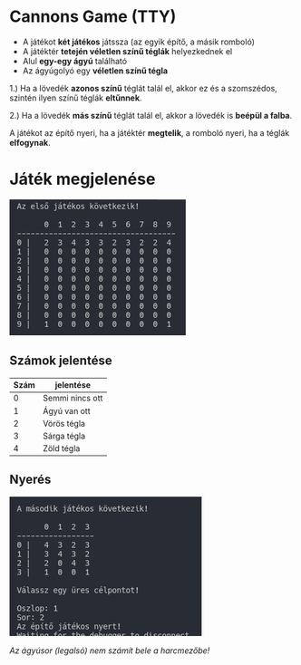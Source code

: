 # Cannons Game (TTY)

* A játékot **két játékos** játssza (az egyik építő, a másik romboló)
* A játéktér **tetején véletlen színű téglák** helyezkednek el
* Alul **egy-egy ágyú** található
* Az ágyúgolyó egy **véletlen színű tégla**

1.) Ha a lövedék **azonos színű** téglát talál el, akkor ez és a
szomszédos, szintén ilyen színű téglák **eltűnnek**.

2.) Ha a lövedék **más színű** téglát talál el, akkor a lövedék is **beépül a falba**.

A játékot az építő nyeri, ha a játéktér **megtelik**, a romboló nyeri, ha a
téglák **elfogynak**.

# Játék megjelenése

![Dinamikus méret](./assets/dinamicField.png)

## Számok jelentése

Szám | jelentése
--- | ---
0 | Semmi nincs ott
1 | Ágyú van ott
2 | Vörös tégla
3 | Sárga tégla
4 | Zöld tégla

## Nyerés

![Console](./assets/final.png)

*Az ágyúsor (legalsó) nem számít bele a harcmezőbe!*

